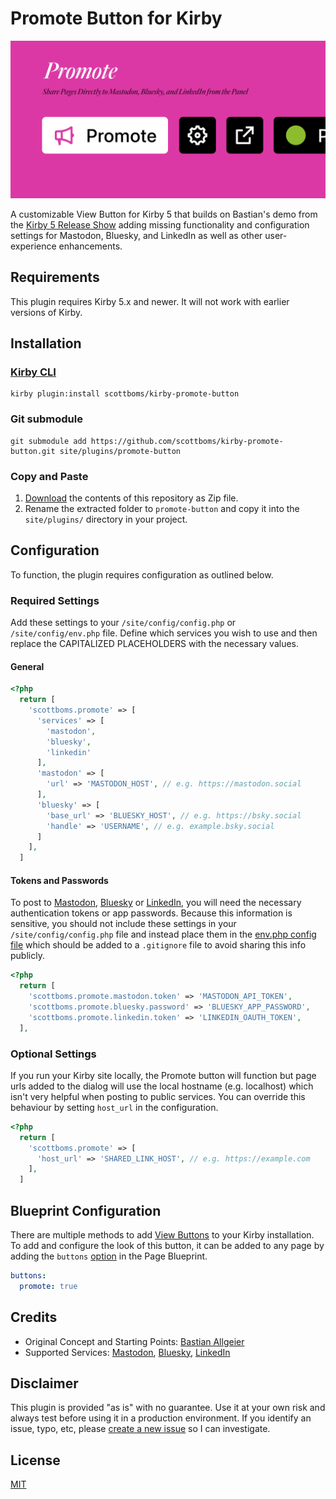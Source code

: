 # Promote Button for Kirby

![Plugin Preview](src/assets/kirby-promote-button.png)

A customizable View Button for Kirby 5 that builds on Bastian's demo from the [Kirby 5 Release Show](https://youtube.com/watch?v=o2xkzqiLEUM) adding missing functionality and configuration settings for Mastodon, Bluesky, and LinkedIn as well as other user-experience enhancements.

## Requirements

This plugin requires Kirby 5.x and newer. It will not work with earlier versions of Kirby.


## Installation

### [Kirby CLI](https://github.com/getkirby/cli)

    kirby plugin:install scottboms/kirby-promote-button

### Git submodule

    git submodule add https://github.com/scottboms/kirby-promote-button.git site/plugins/promote-button

### Copy and Paste

1. [Download](https://github.com/scottboms/kirby-promote-button/archive/master.zip) the contents of this repository as Zip file.
2. Rename the extracted folder to `promote-button` and copy it into the `site/plugins/` directory in your project.


## Configuration

To function, the plugin requires configuration as outlined below.

### Required Settings

Add these settings to your `/site/config/config.php` or `/site/config/env.php` file. Define which services you wish to use and then replace the CAPITALIZED PLACEHOLDERS with the necessary values.


#### General

```php
<?php
  return [
    'scottboms.promote' => [
      'services' => [
        'mastodon',
        'bluesky',
        'linkedin'
      ],
      'mastodon' => [
        'url' => 'MASTODON_HOST', // e.g. https://mastodon.social
      ],
      'bluesky' => [
        'base_url' => 'BLUESKY_HOST', // e.g. https://bsky.social
        'handle' => 'USERNAME', // e.g. example.bsky.social‬
      ]
    ],
  ]
```


#### Tokens and Passwords

To post to [Mastodon](https://mastodon.social/settings/applications), [Bluesky](https://bsky.app/settings/app-passwords) or [LinkedIn](https://linkedin.com/developers/apps), you will need the necessary authentication tokens or app passwords. Because this information is sensitive, you should not include these settings in your `/site/config/config.php` file and instead place them in the [env.php config file](https://getkirby.com/docs/guide/configuration#multi-environment-setup__deployment-configuration) which should be added to a `.gitignore` file to avoid sharing this info publicly.

```php
<?php
  return [
    'scottboms.promote.mastodon.token' => 'MASTODON_API_TOKEN',
    'scottboms.promote.bluesky.password' => 'BLUESKY_APP_PASSWORD',
    'scottboms.promote.linkedin.token' => 'LINKEDIN_OAUTH_TOKEN',
  ],
```


### Optional Settings

If you run your Kirby site locally, the Promote button will function but page urls added to the dialog will use the local hostname (e.g. localhost) which isn't very helpful when posting to public services. You can override this behaviour by setting `host_url` in the configuration.

```php
<?php
  return [
    'scottboms.promote' => [
      'host_url' => 'SHARED_LINK_HOST', // e.g. https://example.com
    ],
  ]
```


## Blueprint Configuration

There are multiple methods to add [View Buttons](https://getkirby.com/releases/5/view-buttons) to your Kirby installation. To add and configure the look of this button, it can be added to any page by adding the `buttons` [option](https://getkirby.com/docs/reference/panel/blueprints/page#view-buttons) in the Page Blueprint.

```yml
buttons:
  promote: true
```

## Credits

* Original Concept and Starting Points: [Bastian Allgeier](https://github.com/bastianallgeier/)
* Supported Services: [Mastodon](https://mastodon.social), [Bluesky](https://bsky.app), [LinkedIn](https://linkedin.com)


## Disclaimer

This plugin is provided "as is" with no guarantee. Use it at your own risk and always test before using it in a production environment. If you identify an issue, typo, etc, please [create a new issue](/issues/new) so I can investigate.


## License

[MIT](https://opensource.org/licenses/MIT)
